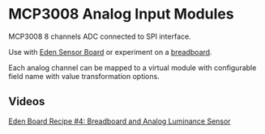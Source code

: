 # MCP3008 Analog Input Modules

MCP3008 8 channels ADC connected to SPI interface. 

Use with <a href="http://www.homegenie.it/docs/diy/eden.php" target="_blank">Eden Sensor Board</a> or experiment on a <a href="http://learn.adafruit.com/reading-a-analog-in-and-controlling-audio-volume-with-the-raspberry-pi/overview" target="_blank">breadboard</a>.

Each analog channel can be mapped to a virtual module with configurable field name with value transformation options.

## Videos

<a href="https://www.youtube.com/watch?v=UWbW2lubykA" target="_blank">Eden Board Recipe #4: Breadboard and Analog Luminance Sensor</a>


